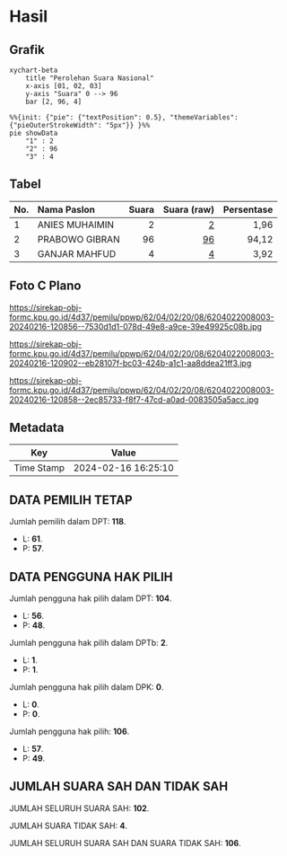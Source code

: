 # Hasil

## Grafik

```mermaid
xychart-beta
    title "Perolehan Suara Nasional"
    x-axis [01, 02, 03]
    y-axis "Suara" 0 --> 96
    bar [2, 96, 4]
```

```mermaid
%%{init: {"pie": {"textPosition": 0.5}, "themeVariables": {"pieOuterStrokeWidth": "5px"}} }%%
pie showData
    "1" : 2
    "2" : 96
    "3" : 4
```

## Tabel

| No. | Nama Paslon    | Suara | Suara (raw) | Persentase |
|:--- |:-------------- | -----:| -----------:| ----------:|
| 1   | ANIES MUHAIMIN | 2     | [2][p-1]    | 1,96       |
| 2   | PRABOWO GIBRAN | 96    | [96][p-2]   | 94,12      |
| 3   | GANJAR MAHFUD  | 4     | [4][p-3]    | 3,92       |


[p-1]: https://github.com/gigit-pemilu/pemilu-2024/blob/main/pilpres/hitung-suara/sub/62-kalimantan-tengah/sub/04-barito-selatan/sub/02-dusun-hilir/sub/2008-batilap/sub/003-tps/sub/paslon-1.txt
[p-2]: https://github.com/gigit-pemilu/pemilu-2024/blob/main/pilpres/hitung-suara/sub/62-kalimantan-tengah/sub/04-barito-selatan/sub/02-dusun-hilir/sub/2008-batilap/sub/003-tps/sub/paslon-2.txt
[p-3]: https://github.com/gigit-pemilu/pemilu-2024/blob/main/pilpres/hitung-suara/sub/62-kalimantan-tengah/sub/04-barito-selatan/sub/02-dusun-hilir/sub/2008-batilap/sub/003-tps/sub/paslon-3.txt

## Foto C Plano

https://sirekap-obj-formc.kpu.go.id/4d37/pemilu/ppwp/62/04/02/20/08/6204022008003-20240216-120856--7530d1d1-078d-49e8-a9ce-39e49925c08b.jpg

https://sirekap-obj-formc.kpu.go.id/4d37/pemilu/ppwp/62/04/02/20/08/6204022008003-20240216-120902--eb28107f-bc03-424b-a1c1-aa8ddea21ff3.jpg

https://sirekap-obj-formc.kpu.go.id/4d37/pemilu/ppwp/62/04/02/20/08/6204022008003-20240216-120858--2ec85733-f8f7-47cd-a0ad-0083505a5acc.jpg


## Metadata

| Key        | Value               |
| ---------- | ------------------- |
| Time Stamp | 2024-02-16 16:25:10 |


## DATA PEMILIH TETAP

Jumlah pemilih dalam DPT: **118**.
 * L: **61**.
 * P: **57**.

## DATA PENGGUNA HAK PILIH

Jumlah pengguna hak pilih dalam DPT: **104**.
 * L: **56**.
 * P: **48**.

Jumlah pengguna hak pilih dalam DPTb: **2**.
 * L: **1**.
 * P: **1**.

Jumlah pengguna hak pilih dalam DPK: **0**.
 * L: **0**.
 * P: **0**.

Jumlah pengguna hak pilih: **106**.
 * L: **57**.
 * P: **49**.

## JUMLAH SUARA SAH DAN TIDAK SAH

JUMLAH SELURUH SUARA SAH: **102**.

JUMLAH SUARA TIDAK SAH: **4**.

JUMLAH SELURUH SUARA SAH DAN SUARA TIDAK SAH: **106**.



